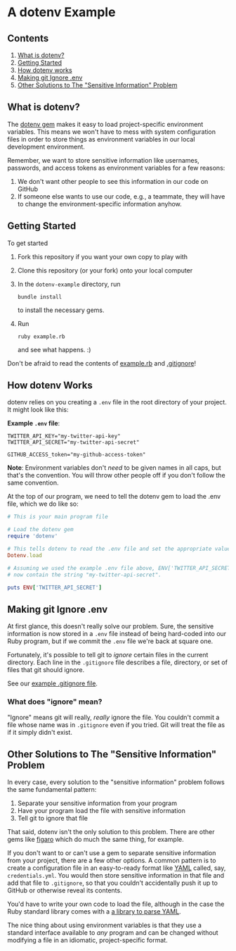 # A dotenv Example

## Contents

1. [What is dotenv?](#what-is-dotenv)
2. [Getting Started](#getting-started)
3. [How dotenv works](#how-dotenv-works)
4. [Making git Ignore .env](#making-git-ignore-env)
5. [Other Solutions to The "Sensitive Information" Problem](#other-solutions-to-the-sensitive-information-problem)

## What is dotenv?

The [dotenv gem](https://github.com/bkeepers/dotenv) makes it easy to load
project-specific environment variables.  This means we won't have to mess with
system configuration files in order to store things as environment variables
in our local development environment.

Remember, we want to store sensitive information like usernames, passwords,
and access tokens as environment variables for a few reasons:

1. We don't want other people to see this information in our code on GitHub
2. If someone else wants to use our code, e.g., a teammate, they will have to
   change the environment-specific information anyhow.

## Getting Started

To get started

1. Fork this repository if you want your own copy to play with
2. Clone this repository (or your fork) onto your local computer
3. In the `dotenv-example` directory, run

   ```
   bundle install
   ```

   to install the necessary gems.
4. Run

   ```
   ruby example.rb
   ```

   and see what happens. :)

Don't be afraid to read the contents of [example.rb](example.rb) and [.gitignore](.gitignore)!

## How dotenv Works

dotenv relies on you creating a `.env` file in the root directory of your
project.  It might look like this:

**Example `.env` file**:

```text
TWITTER_API_KEY="my-twitter-api-key"
TWITTER_API_SECRET="my-twitter-api-secret"

GITHUB_ACCESS_token="my-github-access-token"
```

**Note**: Environment variables don't *need* to be given names in all caps,
but that's the convention. You will throw other people off if you don't follow
the same convention.

At the top of our program, we need to tell the dotenv gem to load the .env file,
which we do like so:

```ruby
# This is your main program file

# Load the dotenv gem
require 'dotenv'

# This tells dotenv to read the .env file and set the appropriate values in ENV
Dotenv.load

# Assuming we used the example .env file above, ENV['TWITTER_API_SECRET'] should
# now contain the string "my-twitter-api-secret".

puts ENV['TWITTER_API_SECRET']
```

## Making git Ignore .env

At first glance, this doesn't really solve our problem.  Sure, the sensitive
information is now stored in a `.env` file instead of being hard-coded into
our Ruby program, but if we commit the `.env` file we're back at square one.

Fortunately, it's possible to tell git to *ignore* certain files in the current
directory. Each line in the `.gitignore` file describes a file, directory, or
set of files that git should ignore.

See our [example .gitignore file](.gitignore).

### What does "ignore" mean?

"Ignore" means git will really, *really* ignore the file.  You couldn't commit a
file whose name was in `.gitignore` even if you tried.  Git will treat the file
as if it simply didn't exist.

## Other Solutions to The "Sensitive Information" Problem

In every case, every solution to the "sensitive information" problem follows the
same fundamental pattern:

1. Separate your sensitive information from your program
2. Have your program load the file with sensitive information
3. Tell git to ignore that file

That said, dotenv isn't the only solution to this problem.  There
are other gems like [figaro](https://github.com/laserlemon/figaro) which do
much the same thing, for example.

If you don't want to or can't use a gem to separate sensitive information from
your project, there are a few other options.  A common pattern is to create a
configuration file in an easy-to-ready format like [YAML](http://en.wikipedia.org/wiki/YAML)
called, say, `credentials.yml`.  You would then store sensitive information in
that file and add that file to `.gitignore`, so that you couldn't accidentally
push it up to GitHub or otherwise reveal its contents.

You'd have to write your own code to load the file, although in the case the Ruby standard library comes with a [a library to parse YAML](http://ruby-doc.org/stdlib-2.0.0/libdoc/yaml/rdoc/YAML.html).

The nice thing about using environment variables is that they use a standard
interface available to *any* program and can be changed without modifying
a file in an idiomatic, project-specific format.
